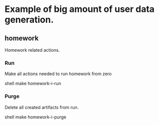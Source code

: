 # Example of big amount of user data generation. 
## homework
Homework related actions.

### Run
Make all actions needed to run homework from zero

   shell
make homework-i-run


### Purge
Delete all created artifacts from run.

   shell
make homework-i-purge